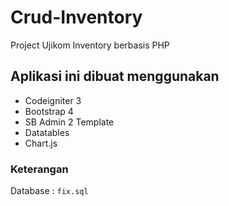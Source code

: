 # Crud-Inventory
Project Ujikom Inventory berbasis PHP

## Aplikasi ini dibuat menggunakan
- Codeigniter 3
- Bootstrap 4
- SB Admin 2 Template
- Datatables
- Chart.js

### Keterangan <br/>
Database : <code>fix.sql</code><br/>
<br/>

